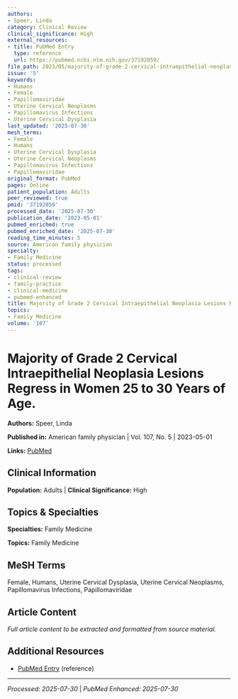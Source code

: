 ```yaml
---
authors:
- Speer, Linda
category: Clinical Review
clinical_significance: High
external_resources:
- title: PubMed Entry
  type: reference
  url: https://pubmed.ncbi.nlm.nih.gov/37192059/
file_path: 2023/05/majority-of-grade-2-cervical-intraepithelial-neoplasia-lesio.md
issue: '5'
keywords:
- Humans
- Female
- Papillomaviridae
- Uterine Cervical Neoplasms
- Papillomavirus Infections
- Uterine Cervical Dysplasia
last_updated: '2025-07-30'
mesh_terms:
- Female
- Humans
- Uterine Cervical Dysplasia
- Uterine Cervical Neoplasms
- Papillomavirus Infections
- Papillomaviridae
original_format: PubMed
pages: Online
patient_population: Adults
peer_reviewed: true
pmid: '37192059'
processed_date: '2025-07-30'
publication_date: '2023-05-01'
pubmed_enriched: true
pubmed_enriched_date: '2025-07-30'
reading_time_minutes: 5
source: American family physician
specialty:
- Family Medicine
status: processed
tags:
- clinical-review
- family-practice
- clinical-medicine
- pubmed-enhanced
title: Majority of Grade 2 Cervical Intraepithelial Neoplasia Lesions Regress in Women 25 to 30 Years of Age.
topics:
- Family Medicine
volume: '107'
---
```


# Majority of Grade 2 Cervical Intraepithelial Neoplasia Lesions Regress in Women 25 to 30 Years of Age.

**Authors:** Speer, Linda

**Published in:** American family physician | Vol. 107, No. 5 | 2023-05-01

**Links:** [PubMed](https://pubmed.ncbi.nlm.nih.gov/37192059/)

## Clinical Information

**Population:** Adults | **Clinical Significance:** High

## Topics & Specialties

**Specialties:** Family Medicine

**Topics:** Family Medicine

## MeSH Terms

Female, Humans, Uterine Cervical Dysplasia, Uterine Cervical Neoplasms, Papillomavirus Infections, Papillomaviridae

## Article Content

*Full article content to be extracted and formatted from source material.*

## Additional Resources

- [PubMed Entry](https://pubmed.ncbi.nlm.nih.gov/37192059/) (reference)

---

*Processed: 2025-07-30* | *PubMed Enhanced: 2025-07-30*
